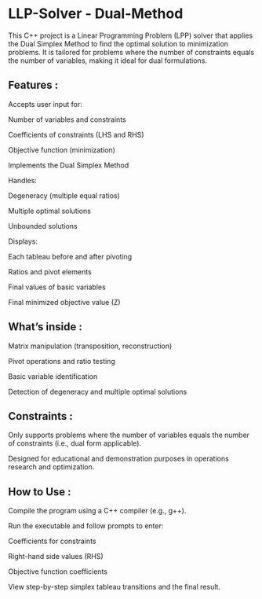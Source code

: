 # LLP-Solver - Dual-Method
This C++ project is a Linear Programming Problem (LPP) solver that applies the Dual Simplex Method to find the optimal solution to minimization problems. It is tailored for problems where the number of constraints equals the number of variables, making it ideal for dual formulations.

## Features :
Accepts user input for:

Number of variables and constraints

Coefficients of constraints (LHS and RHS)

Objective function (minimization)

Implements the Dual Simplex Method

Handles:

Degeneracy (multiple equal ratios)

Multiple optimal solutions

Unbounded solutions

Displays:

Each tableau before and after pivoting

Ratios and pivot elements

Final values of basic variables

Final minimized objective value (Z)

## What’s inside :
Matrix manipulation (transposition, reconstruction)

Pivot operations and ratio testing

Basic variable identification

Detection of degeneracy and multiple optimal solutions

## Constraints :
Only supports problems where the number of variables equals the number of constraints (i.e., dual form applicable).

Designed for educational and demonstration purposes in operations research and optimization.

## How to Use :
Compile the program using a C++ compiler (e.g., g++).

Run the executable and follow prompts to enter:

Coefficients for constraints

Right-hand side values (RHS)

Objective function coefficients

View step-by-step simplex tableau transitions and the final result.
